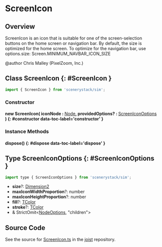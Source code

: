 # ScreenIcon

## Overview

ScreenIcon is an icon that is suitable for one of the screen-selection buttons on the home screen or navigation bar.
By default, the size is optimized for the home screen.
To optimize for the navigation bar, use options.size: Screen.MINIMUM_NAVBAR_ICON_SIZE

@author Chris Malley (PixelZoom, Inc.)

## Class ScreenIcon {: #ScreenIcon }


```js
import { ScreenIcon } from 'scenerystack/sim';
```
### Constructor

#### new ScreenIcon( iconNode : <span style="font-weight: 400;">[Node](../scenery/Node.md)</span>, providedOptions? : <span style="font-weight: 400;">[ScreenIconOptions](../sim/ScreenIcon.md#ScreenIconOptions)</span> ) {: #constructor data-toc-label='constructor' }

### Instance Methods

#### dispose() {: #dispose data-toc-label='dispose' }



## Type ScreenIconOptions {: #ScreenIconOptions }


```js
import type { ScreenIconOptions } from 'scenerystack/sim';
```


- **size**?: [Dimension2](../dot/Dimension2.md)
- **maxIconWidthProportion**?: <span style="color: hsla(calc(var(--md-hue) + 180deg),80%,40%,1);">number</span>
- **maxIconHeightProportion**?: <span style="color: hsla(calc(var(--md-hue) + 180deg),80%,40%,1);">number</span>
- **fill**?: [TColor](../scenery/TColor.md)
- **stroke**?: [TColor](../scenery/TColor.md)
- &amp; StrictOmit&lt;[NodeOptions](../scenery/Node.md#NodeOptions), "children"&gt;




## Source Code

See the source for [ScreenIcon.ts](https://github.com/phetsims/joist/blob/main/js/ScreenIcon.ts) in the [joist](https://github.com/phetsims/joist) repository.
